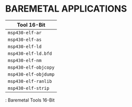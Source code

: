 # BAREMETAL APPLICATIONS

| Tool 16-Bit          |
|----------------------|
| `msp430-elf-ar`      |
| `msp430-elf-as`      |
| `msp430-elf-ld`      |
| `msp430-elf-ld.bfd`  |
| `msp430-elf-nm`      |
| `msp430-elf-objcopy` |
| `msp430-elf-objdump` |
| `msp430-elf-ranlib`  |
| `msp430-elf-strip`   |
: Baremetal Tools 16-Bit
